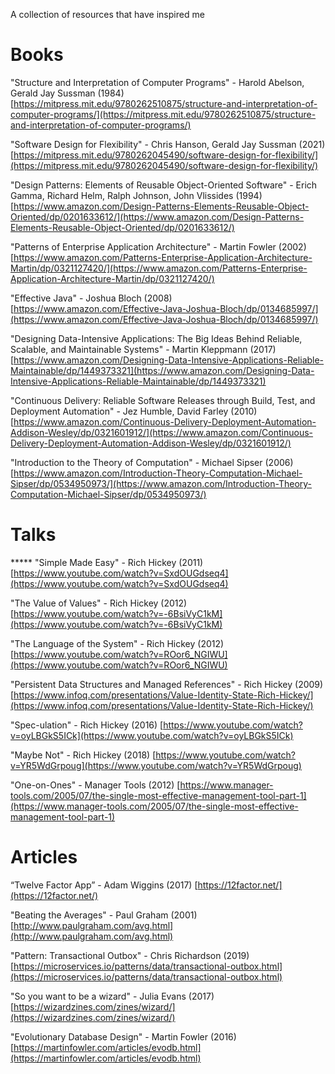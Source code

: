 A collection of resources that have inspired me

# Books

"Structure and Interpretation of Computer Programs" - Harold Abelson, Gerald Jay Sussman (1984) [https://mitpress.mit.edu/9780262510875/structure-and-interpretation-of-computer-programs/](https://mitpress.mit.edu/9780262510875/structure-and-interpretation-of-computer-programs/)

"Software Design for Flexibility" - Chris Hanson, Gerald Jay Sussman (2021) [https://mitpress.mit.edu/9780262045490/software-design-for-flexibility/](https://mitpress.mit.edu/9780262045490/software-design-for-flexibility/)

"Design Patterns: Elements of Reusable Object-Oriented Software" - Erich Gamma, Richard Helm, Ralph Johnson, John Vlissides (1994) [https://www.amazon.com/Design-Patterns-Elements-Reusable-Object-Oriented/dp/0201633612/](https://www.amazon.com/Design-Patterns-Elements-Reusable-Object-Oriented/dp/0201633612/)

"Patterns of Enterprise Application Architecture" - Martin Fowler (2002) [https://www.amazon.com/Patterns-Enterprise-Application-Architecture-Martin/dp/0321127420/](https://www.amazon.com/Patterns-Enterprise-Application-Architecture-Martin/dp/0321127420/)

"Effective Java" - Joshua Bloch (2008) [https://www.amazon.com/Effective-Java-Joshua-Bloch/dp/0134685997/](https://www.amazon.com/Effective-Java-Joshua-Bloch/dp/0134685997/)

"Designing Data-Intensive Applications: The Big Ideas Behind Reliable, Scalable, and Maintainable Systems" - Martin Kleppmann (2017) [https://www.amazon.com/Designing-Data-Intensive-Applications-Reliable-Maintainable/dp/1449373321](https://www.amazon.com/Designing-Data-Intensive-Applications-Reliable-Maintainable/dp/1449373321)

"Continuous Delivery: Reliable Software Releases through Build, Test, and Deployment Automation" - Jez Humble, David Farley (2010) [https://www.amazon.com/Continuous-Delivery-Deployment-Automation-Addison-Wesley/dp/0321601912/](https://www.amazon.com/Continuous-Delivery-Deployment-Automation-Addison-Wesley/dp/0321601912/)

"Introduction to the Theory of Computation" - Michael Sipser (2006) [https://www.amazon.com/Introduction-Theory-Computation-Michael-Sipser/dp/0534950973/](https://www.amazon.com/Introduction-Theory-Computation-Michael-Sipser/dp/0534950973/)

# Talks

***** "Simple Made Easy" - Rich Hickey (2011) [https://www.youtube.com/watch?v=SxdOUGdseq4](https://www.youtube.com/watch?v=SxdOUGdseq4)

"The Value of Values" - Rich Hickey (2012) [https://www.youtube.com/watch?v=-6BsiVyC1kM](https://www.youtube.com/watch?v=-6BsiVyC1kM)

"The Language of the System" - Rich Hickey (2012) [https://www.youtube.com/watch?v=ROor6_NGIWU](https://www.youtube.com/watch?v=ROor6_NGIWU)

"Persistent Data Structures and Managed References" - Rich Hickey (2009) [https://www.infoq.com/presentations/Value-Identity-State-Rich-Hickey/](https://www.infoq.com/presentations/Value-Identity-State-Rich-Hickey/)

"Spec-ulation" - Rich Hickey (2016) [https://www.youtube.com/watch?v=oyLBGkS5ICk](https://www.youtube.com/watch?v=oyLBGkS5ICk)

"Maybe Not" - Rich Hickey (2018) [https://www.youtube.com/watch?v=YR5WdGrpoug](https://www.youtube.com/watch?v=YR5WdGrpoug)

"One-on-Ones" - Manager Tools (2012) [https://www.manager-tools.com/2005/07/the-single-most-effective-management-tool-part-1](https://www.manager-tools.com/2005/07/the-single-most-effective-management-tool-part-1)

# Articles

“Twelve Factor App” - Adam Wiggins (2017) [https://12factor.net/](https://12factor.net/)

"Beating the Averages" - Paul Graham (2001) [http://www.paulgraham.com/avg.html](http://www.paulgraham.com/avg.html)

"Pattern: Transactional Outbox" - Chris Richardson (2019) [https://microservices.io/patterns/data/transactional-outbox.html](https://microservices.io/patterns/data/transactional-outbox.html)

"So you want to be a wizard" - Julia Evans (2017) [https://wizardzines.com/zines/wizard/](https://wizardzines.com/zines/wizard/)

"Evolutionary Database Design" - Martin Fowler (2016) [https://martinfowler.com/articles/evodb.html](https://martinfowler.com/articles/evodb.html)

